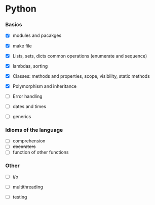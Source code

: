 # Python


### Basics
- [X] modules and pacakges
- [X] make file
- [X] Lists, sets, dicts common operations (enumerate and sequence)
- [X] lambdas, sorting
- [X] Classes: methods and properties, scope, visibility, static methods
- [X] Polymorphism and inheritance
- [ ] Error handling
- [ ] dates and times
- [ ] generics


### Idioms of the language
- [ ] comprehension
- [ ] ~~decorators~~
- [ ] function of other functions

### Other
- [ ] i/o
- [ ] multithreading
- [ ] testing



